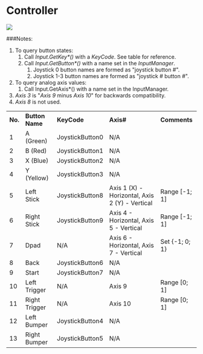 Controller
==========


![](http://docwiki.hq.unity3d.com/uploads/Main/Xbox360-Controller-Front.png)  


###Notes:
1. To query button states:
    1. Call _Input.GetKey*()_ with a _KeyCode_. See table for reference.
    1. Call _Input.GetButton*()_ with a name set in the _InputManager_.
        1. Joystick 0 button names are formed as "joystick button #".
        1. Joystick 1-3 button names are formed as "joystick # button #".
1. To query analog axis values:
    1. Call Input.GetAxis*() with a name set in the InputManager.
1. _Axis 3_ is "_Axis 9_ minus _Axis 10_" for backwards compatibility.
1. _Axis 8_ is not used.



|    |    |    |    |    |
|:---|:---|:---|:---|:---|
| __No.__ | __Button Name__ | __KeyCode__ | __Axis#__ | __Comments__ |
| 1 | A (Green) | JoystickButton0 | N/A | |
| 2 | B (Red) | JoystickButton1 | N/A | |
| 3 | X (Blue) | JoystickButton2 | N/A | |
| 4 | Y (Yellow) | JoystickButton3 | N/A  | |
| 5 | Left Stick | JoystickButton8 | Axis 1 (X) - Horizontal, Axis 2 (Y) - Vertical | Range [-1; 1] |
| 6 | Right Stick | JoystickButton9 | Axis 4 - Horizontal, Axis 5 - Vertical | Range [-1; 1] |
| 7 | Dpad | N/A | Axis 6 - Horizontal, Axis 7 - Vertical | Set {-1; 0; 1} |
| 8 | Back | JoystickButton6 | N/A | |
| 9 | Start | JoystickButton7 | N/A  | |
| 10 | Left Trigger | N/A | Axis 9 | Range [0; 1] |
| 11 | Right Trigger | N/A | Axis 10 | Range [0; 1] |
| 12 | Left Bumper | JoystickButton4 | N/A  | |
| 13 | Right Bumper | JoystickButton5 | N/A  | |

